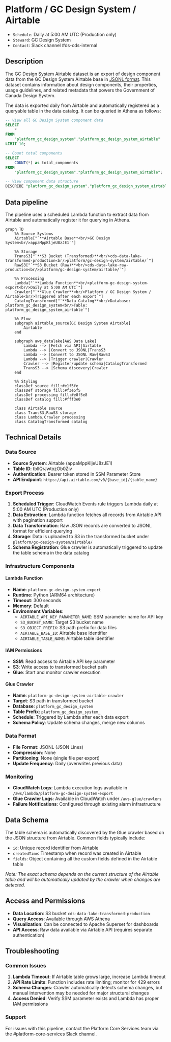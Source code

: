 # Platform / GC Design System / Airtable

* `Schedule`: Daily at 5:00 AM UTC (Production only)
* `Steward`: GC Design System
* `Contact`: Slack channel #ds-cds-internal

## Description

The GC Design System Airtable dataset is an export of design component data from the GC Design System Airtable base in [JSONL format](https://jsonlines.org/). This dataset contains information about design components, their properties, usage guidelines, and related metadata that powers the Government of Canada Design System.

The data is exported daily from Airtable and automatically registered as a queryable table in the data catalog. It can be queried in Athena as follows:

```sql
-- View all GC Design System component data
SELECT 
    * 
FROM 
    "platform_gc_design_system"."platform_gc_design_system_airtable" 
LIMIT 10;

-- Count total components
SELECT 
    COUNT(*) as total_components
FROM 
    "platform_gc_design_system"."platform_gc_design_system_airtable";

-- View component data structure
DESCRIBE "platform_gc_design_system"."platform_gc_design_system_airtable";
```

## Data pipeline

The pipeline uses a scheduled Lambda function to extract data from Airtable and automatically register it for querying in Athena.

```mermaid
graph TD
    %% Source Systems
    Airtable["`**Airtable Base**<br/>GC Design System<br/>appaMppKljeU8zJE1`"]
    
    %% Storage
    TransS3["`**S3 Bucket (Transformed)**<br/>cds-data-lake-transformed-production<br/>platform/gc-design-system/airtable/`"]
    RawS3["`**S3 Bucket (Raw)**<br/>cds-data-lake-raw-production<br/>platform/gc-design-system/airtable/`"]
    
    %% Processing
    Lambda["`**Lambda Function**<br/>platform-gc-design-system-export<br/>Daily at 5:00 AM UTC`"]
    Crawler["`**Glue Crawler**<br/>Platform / GC Design System / Airtable<br/>Triggered after each export`"]
    CatalogTransformed["`**Data Catalog**<br/>Database: platform_gc_design_system<br/>Table: platform_gc_design_system_airtable`"]

    %% Flow
    subgraph airtable_source[GC Design System Airtable]
        Airtable
    end

    subgraph aws_datalake[AWS Data Lake]
        Lambda --> |Fetch via API|Airtable
        Lambda --> |Convert to JSONL|TransS3
        Lambda --> |Convert to JSONL Raw|RawS3
        Lambda --> |Trigger crawler|Crawler
        Crawler --> |Register/update schema|CatalogTransformed
        TransS3 --> |Schema discovery|Crawler
    end

    %% Styling
    classDef source fill:#e1f5fe
    classDef storage fill:#f3e5f5
    classDef processing fill:#e8f5e8
    classDef catalog fill:#fff3e0

    class Airtable source
    class TransS3,RawS3 storage
    class Lambda,Crawler processing
    class CatalogTransformed catalog
```

## Technical Details

### Data Source
- **Source System**: Airtable (appaMppKljeU8zJE1)
- **Table ID**: tbllQrJwtozOb0Ziv
- **Authentication**: Bearer token stored in SSM Parameter Store
- **API Endpoint**: `https://api.airtable.com/v0/{base_id}/{table_name}`

### Export Process
1. **Scheduled Trigger**: CloudWatch Events rule triggers Lambda daily at 5:00 AM UTC (Production only)
2. **Data Extraction**: Lambda function fetches all records from Airtable API with pagination support
3. **Data Transformation**: Raw JSON records are converted to JSONL format for efficient querying
4. **Storage**: Data is uploaded to S3 in the transformed bucket under `platform/gc-design-system/airtable/`
5. **Schema Registration**: Glue crawler is automatically triggered to update the table schema in the data catalog

### Infrastructure Components

#### Lambda Function
- **Name**: `platform-gc-design-system-export`
- **Runtime**: Python (ARM64 architecture)
- **Timeout**: 300 seconds
- **Memory**: Default
- **Environment Variables**:
  - `AIRTABLE_API_KEY_PARAMETER_NAME`: SSM parameter name for API key
  - `S3_BUCKET_NAME`: Target S3 bucket name
  - `S3_OBJECT_PREFIX`: S3 path prefix for data files
  - `AIRTABLE_BASE_ID`: Airtable base identifier
  - `AIRTABLE_TABLE_NAME`: Airtable table identifier

#### IAM Permissions
- **SSM**: Read access to Airtable API key parameter
- **S3**: Write access to transformed bucket path
- **Glue**: Start and monitor crawler execution

#### Glue Crawler
- **Name**: `platform-gc-design-system-airtable-crawler`
- **Target**: S3 path in transformed bucket
- **Database**: `platform_gc_design_system`
- **Table Prefix**: `platform_gc_design_system_`
- **Schedule**: Triggered by Lambda after each data export
- **Schema Policy**: Update schema changes, merge new columns

### Data Format
- **File Format**: JSONL (JSON Lines)
- **Compression**: None
- **Partitioning**: None (single file per export)
- **Update Frequency**: Daily (overwrites previous data)

### Monitoring
- **CloudWatch Logs**: Lambda execution logs available in `/aws/lambda/platform-gc-design-system-export`
- **Glue Crawler Logs**: Available in CloudWatch under `/aws-glue/crawlers`
- **Failure Notifications**: Configured through existing alarm infrastructure

## Data Schema

The table schema is automatically discovered by the Glue crawler based on the JSON structure from Airtable. Common fields typically include:

- `id`: Unique record identifier from Airtable
- `createdTime`: Timestamp when record was created in Airtable
- `fields`: Object containing all the custom fields defined in the Airtable table

*Note: The exact schema depends on the current structure of the Airtable table and will be automatically updated by the crawler when changes are detected.*

## Access and Permissions

- **Data Location**: S3 bucket `cds-data-lake-transformed-production`
- **Query Access**: Available through AWS Athena
- **Visualization**: Can be connected to Apache Superset for dashboards
- **API Access**: Raw data available via Airtable API (requires separate authentication)

## Troubleshooting

### Common Issues
1. **Lambda Timeout**: If Airtable table grows large, increase Lambda timeout
2. **API Rate Limits**: Function includes rate limiting; monitor for 429 errors
3. **Schema Changes**: Crawler automatically detects schema changes, but manual intervention may be needed for major structural changes
4. **Access Denied**: Verify SSM parameter exists and Lambda has proper IAM permissions

### Support
For issues with this pipeline, contact the Platform Core Services team via the #platform-core-services Slack channel.
